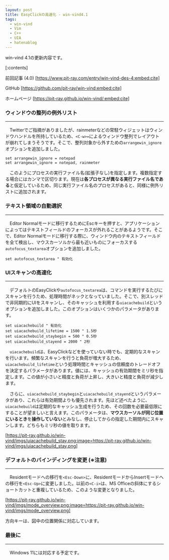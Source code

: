 ```yaml
---
layout: post
title: EasyClickの高速化 - win-vind4.1
tags:
  - win-vind
  - Vim
  - C++
  - UIA
  - hatenablog
---
```


win-vind 4.1の更新内容です。

[:contents]

前回記事 (4.0)
[https://www.pit-ray.com/entry/win-vind-des-4:embed:cite]

GitHub
[https://github.com/pit-ray/win-vind:embed:cite]

ホームページ
[https://pit-ray.github.io/win-vind/:embed:cite]


### ウィンドウの整列の例外リスト <hr>
　Twitterでご指摘がありましたが、rainmeterなどの常駐ウィジェットはウィンドウハンドルを所持しているため、`<C-w>=`によるウィンドウ整列でレイアウトが崩れてしまうそうです。そこで、整列対象から外すための`arrangewin_ignore`オプションを追加しました。

``` vim
set arrangewin_ignore = notepad
set arrangewin_ignore = notepad, rainmeter
```

　このようにプロセスの実行ファイル名(拡張子なし)を指定します。複数指定する場合にはカンマで区切ります。現在は<b>各プロセスが異なる実行ファイル名である</b>と仮定しているため、同じ実行ファイル名のプロセスがあると、同様に例外リストに追加されます。

### テキスト領域の自動選択 <hr>
　Editor Normalモードに移行するためにEscキーを押すと、アプリケーションによってはテキストフィールドのフォーカスが外れることがあるようです。そこで、Editor Normalモードに移行する際に、ウィンドウ内のテキストフィールドを全て検出し、マウスカーソルから最も近いものにフォーカスする`autofocus_textarea`オプションを追加しました。

```vim
set autofocus_textarea " 有効化
```


### UIスキャンの高速化 <hr>
　デフォルトのEasyClickや`autofocus_textarea`は、コマンドを実行するたびにスキャンを行うため、処理時間がネックとなっていました。そこで、別スレッドで非同期的にUIをスキャンし、そのキャッシュを利用する`uiacachebuild`というオプションを追加しました。このオプションはいくつかのパラメータがあります。
```vim
set uiacachebuild " 有効化
set uiacachebuild_lifetime = 1500 " 1.5秒
set uiacachebuild_staybegin = 500 " 0.5秒
set uiacachebuild_stayend = 2000 " 2秒
```

　`uiacachebuild`は、EasyClickなどを使っていない時でも、定期的なスキャンを行います。頻繁なスキャンを行うと負荷が増大するため、`uiacachebuild_lifetime`という処理時間とキャッシュの信頼度のトレードオフを決定するパラメータがあります。値には、キャッシュの有効期間をミリ秒を指定します。この値が小さいと精度と負荷が上昇し、大きいと精度と負荷が減少します。

　さらに、`uiacachebuild_staybegin`と`uiacachebuild_stayend`というパラメータがあり、これらは有効期間よりも優先されます。先ほど述べたように、`uiacachebuild`は定期的なキャッシュ生成を行うため、その回数を必要最低限にすることが望ましいと言えます。このパラメータは、<b>マウスカーソルが同じ位置にいるとき</b>を<b>操作していない</b>とみなし、停止してからの指定した期間内にスキャンします。どちらもミリ秒の値を取ります。


[https://pit-ray.github.io/win-vind/imgs/uiacachebuild_stay.png:image=https://pit-ray.github.io/win-vind/imgs/uiacachebuild_stay.png]


### デフォルトのバインディングを変更 (※注意) <hr>
　Residentモードへの移行を`<Esc-Down>`に、ResidentモードからInsertモードへの移行を`<Esc-Up>`に変更しました。以前の`<C-i>`は、MS Officeの斜体にするショートカットと重複しているため、このような変更となりました。


[https://pit-ray.github.io/win-vind/imgs/mode_overview.png:image=https://pit-ray.github.io/win-vind/imgs/mode_overview.png]


方向キーは、図中の位置関係に対応しています。


### 最後に <hr>
　Windows 11には対応する予定です。
